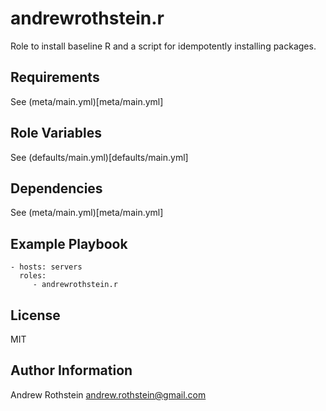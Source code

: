 andrewrothstein.r
=========

Role to install baseline R and a script for idempotently installing packages.

Requirements
------------

See (meta/main.yml)[meta/main.yml]

Role Variables
--------------

See (defaults/main.yml)[defaults/main.yml]

Dependencies
------------

See (meta/main.yml)[meta/main.yml]

Example Playbook
----------------

    - hosts: servers
      roles:
         - andrewrothstein.r

License
-------

MIT

Author Information
------------------

Andrew Rothstein andrew.rothstein@gmail.com
